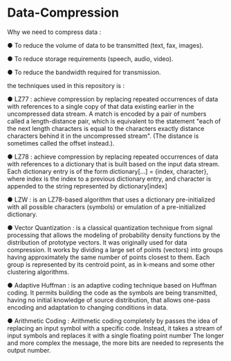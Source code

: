 # Data-Compression

Why we need to compress data : 

● To reduce the volume of data to be transmitted (text, fax, images).

● To reduce storage requirements (speech, audio, video). 

● To reduce the bandwidth required for transmission.

the techniques used in this repository is : 

● LZ77 : achieve compression by replacing repeated occurrences of data with references to a single copy of that data existing earlier in the uncompressed data stream. A match is encoded by a pair of numbers called a length-distance pair, which is equivalent to the statement "each of the next length characters is equal to the characters exactly distance characters behind it in the uncompressed stream". (The distance is sometimes called the offset instead.).


● LZ78 : achieve compression by replacing repeated occurrences of data with references to a dictionary that is built based on the input data stream. Each dictionary entry is of the form dictionary[...] = {index, character}, where index is the index to a previous dictionary entry, and character is appended to the string represented by dictionary[index]


● LZW : is an LZ78-based algorithm that uses a dictionary pre-initialized with all possible characters (symbols) or emulation of a pre-initialized dictionary.


● Vector Quantization : is a classical quantization technique from signal processing that allows the modeling of probability density functions by the distribution of prototype vectors. It was originally used for data compression. It works by dividing a large set of points (vectors) into groups having approximately the same number of points closest to them. Each group is represented by its centroid point, as in k-means and some other clustering algorithms.


● Adaptive Huffman : is an adaptive coding technique based on Huffman coding. It permits building the code as the symbols are being transmitted, having no initial knowledge of source distribution, that allows one-pass encoding and adaptation to changing conditions in data.


● Arithmetic Coding : Arithmetic coding completely by passes the idea of replacing an input symbol with a specific code. Instead, it takes a stream of input symbols and replaces it with a single  floating point number The longer and more complex the message, the more bits are needed to  represents the output number.

